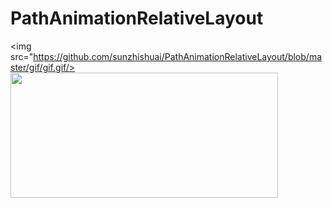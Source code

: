 # PathAnimationRelativeLayout
<img src="https://github.com/sunzhishuai/PathAnimationRelativeLayout/blob/master/gif/gif.gif/>
<img src="https://github.com/sunzhishuai/CircleBanner/blob/master/gif/gif.gif" width="428px" height="200"/>

